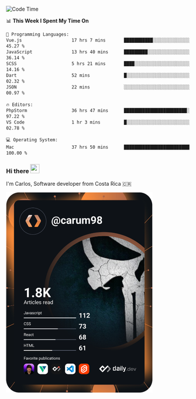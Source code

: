 
<!--START_SECTION:waka-->
![Code Time](http://img.shields.io/badge/Code%20Time-10%2C509%20hrs%2045%20mins-blue)

📊 **This Week I Spent My Time On** 

```text
💬 Programming Languages: 
Vue.js                   17 hrs 7 mins       ███████████░░░░░░░░░░░░░░   45.27 % 
JavaScript               13 hrs 40 mins      █████████░░░░░░░░░░░░░░░░   36.14 % 
SCSS                     5 hrs 21 mins       ████░░░░░░░░░░░░░░░░░░░░░   14.16 % 
Dart                     52 mins             █░░░░░░░░░░░░░░░░░░░░░░░░   02.32 % 
JSON                     22 mins             ░░░░░░░░░░░░░░░░░░░░░░░░░   00.97 % 

🔥 Editors: 
PhpStorm                 36 hrs 47 mins      ████████████████████████░   97.22 % 
VS Code                  1 hr 3 mins         █░░░░░░░░░░░░░░░░░░░░░░░░   02.78 % 

💻 Operating System: 
Mac                      37 hrs 50 mins      █████████████████████████   100.00 % 
```


<!--END_SECTION:waka-->

### Hi there <img src="https://media.giphy.com/media/hvRJCLFzcasrR4ia7z/giphy.gif" width="25px" height="25px">

I'm Carlos, Software developer from Costa Rica 🇨🇷

<a href="https://app.daily.dev/carum98"><img src="https://github.com/carum98/carum98/blob/main/devcard.svg" width="400" alt="Carlos Umaña Acevedo's Dev Card"/></a>
